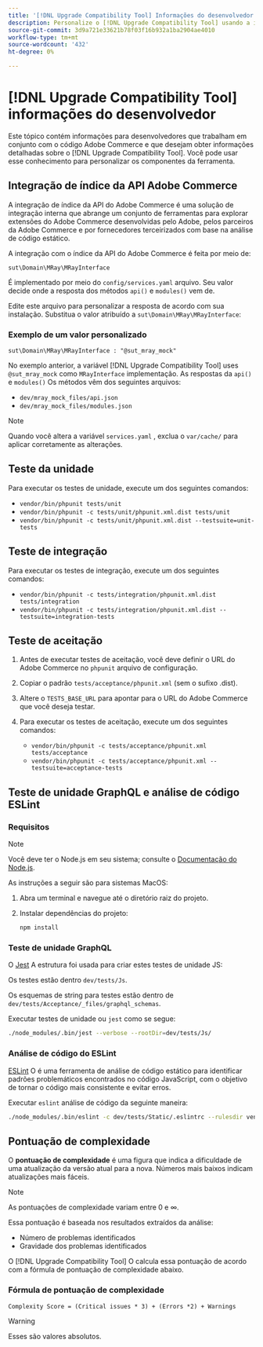 ```yaml
---
title: '[!DNL Upgrade Compatibility Tool] Informações do desenvolvedor'
description: Personalize o [!DNL Upgrade Compatibility Tool] usando a integração de índice da API.
source-git-commit: 3d9a721e33621b78f03f16b932a1ba2904ae4010
workflow-type: tm+mt
source-wordcount: '432'
ht-degree: 0%

---
```



# [!DNL Upgrade Compatibility Tool] informações do desenvolvedor

Este tópico contém informações para desenvolvedores que trabalham em conjunto com o código Adobe Commerce e que desejam obter informações detalhadas sobre o [!DNL Upgrade Compatibility Tool]. Você pode usar esse conhecimento para personalizar os componentes da ferramenta.

## Integração de índice da API Adobe Commerce

A integração de índice da API do Adobe Commerce é uma solução de integração interna que abrange um conjunto de ferramentas para explorar extensões do Adobe Commerce desenvolvidas pelo Adobe, pelos parceiros da Adobe Commerce e por fornecedores terceirizados com base na análise de código estático.

A integração com o índice da API do Adobe Commerce é feita por meio de:

`sut\Domain\MRay\MRayInterface`

É implementado por meio do `config/services.yaml` arquivo. Seu valor decide onde a resposta dos métodos `api()` e `modules()` vem de.

Edite este arquivo para personalizar a resposta de acordo com sua instalação. Substitua o valor atribuído a `sut\Domain\MRay\MRayInterface`:

### Exemplo de um valor personalizado

`sut\Domain\MRay\MRayInterface : "@sut_mray_mock"`

No exemplo anterior, a variável [!DNL Upgrade Compatibility Tool] uses `@sut_mray_mock` como `MRayInterface` implementação. As respostas da `api()` e `modules()` Os métodos vêm dos seguintes arquivos:

- `dev/mray_mock_files/api.json`
- `dev/mray_mock_files/modules.json`

>[!NOTE]
>
>Quando você altera a variável `services.yaml` , exclua o `var/cache/` para aplicar corretamente as alterações.

## Teste da unidade

Para executar os testes de unidade, execute um dos seguintes comandos:

- `vendor/bin/phpunit tests/unit`
- `vendor/bin/phpunit -c tests/unit/phpunit.xml.dist tests/unit`
- `vendor/bin/phpunit -c tests/unit/phpunit.xml.dist --testsuite=unit-tests`

## Teste de integração

Para executar os testes de integração, execute um dos seguintes comandos:

- `vendor/bin/phpunit -c tests/integration/phpunit.xml.dist tests/integration`
- `vendor/bin/phpunit -c tests/integration/phpunit.xml.dist --testsuite=integration-tests`

## Teste de aceitação

1. Antes de executar testes de aceitação, você deve definir o URL do Adobe Commerce no `phpunit` arquivo de configuração.
1. Copiar o padrão `tests/acceptance/phpunit.xml` (sem o sufixo .dist).
1. Altere o `TESTS_BASE_URL` para apontar para o URL do Adobe Commerce que você deseja testar.
1. Para executar os testes de aceitação, execute um dos seguintes comandos:

   - `vendor/bin/phpunit -c tests/acceptance/phpunit.xml tests/acceptance`
   - `vendor/bin/phpunit -c tests/acceptance/phpunit.xml --testsuite=acceptance-tests`

## Teste de unidade GraphQL e análise de código ESLint

### Requisitos

>[!NOTE]
>
>Você deve ter o Node.js em seu sistema; consulte o [Documentação do Node.js](https://nodejs.dev/learn/how-to-install-nodejs).

As instruções a seguir são para sistemas MacOS:

1. Abra um terminal e navegue até o diretório raiz do projeto.
1. Instalar dependências do projeto:

   ```bash
   npm install
   ```

### Teste de unidade GraphQL

O [Jest](https://jestjs.io/docs/getting-started) A estrutura foi usada para criar estes testes de unidade JS:

Os testes estão dentro `dev/tests/Js`.

Os esquemas de string para testes estão dentro de `dev/tests/Acceptance/_files/graphql_schemas`.

Executar testes de unidade ou `jest` como se segue:

```bash
./node_modules/.bin/jest --verbose --rootDir=dev/tests/Js/
```

### Análise de código do ESLint

[ESLint](https://eslint.org/docs/user-guide/getting-started) O é uma ferramenta de análise de código estático para identificar padrões problemáticos encontrados no código JavaScript, com o objetivo de tornar o código mais consistente e evitar erros.

Executar `eslint` análise de código da seguinte maneira:

```bash
./node_modules/.bin/eslint -c dev/tests/Static/.eslintrc --rulesdir vendor/magento/magento-coding-standard/eslint/rules path/to/analyse
```

## Pontuação de complexidade

O **pontuação de complexidade** é uma figura que indica a dificuldade de uma atualização da versão atual para a nova. Números mais baixos indicam atualizações mais fáceis.

>[!NOTE]
>
>As pontuações de complexidade variam entre 0 e ∞.

Essa pontuação é baseada nos resultados extraídos da análise:

- Número de problemas identificados
- Gravidade dos problemas identificados

O [!DNL Upgrade Compatibility Tool] O calcula essa pontuação de acordo com a fórmula de pontuação de complexidade abaixo.

### Fórmula de pontuação de complexidade

`Complexity Score = (Critical issues * 3) + (Errors *2) + Warnings`

>[!WARNING]
>
>Esses são valores absolutos.
